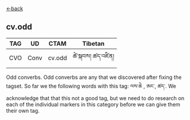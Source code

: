 [<-back](en/pos/postag_features/postag_features.md)

## cv.odd</br>

|   TAG    | UD | CTAM | Tibetan |
| -------- | ------- | ---- | ---- |
| CVO | Conv   | cv.odd | ཚེ་སྐབས། ཚད་འཛིན།


Odd converbs. Odd converbs are any that we discovered after fixing the tagset. So far we
the following words with this tag: ལས་ཆེ , ཨང་, ཚད་. We acknowledge that that this not a good tag,
but we need to do research on each of the individual markers in this category before we can
give them their own tag.